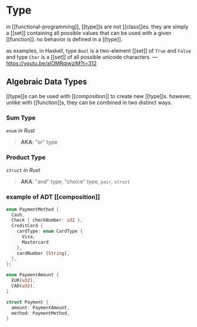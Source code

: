# Type

in [[functional-programming]], [[type]]s are not [[class]]es. they are simply a [[set]] containing all possible values that can be used with a given [[function]]. no behavior is defined in a [[type]].

as examples, in Haskell, type `Bool` is a two-element [[set]] of `True` and `False` and type `Char` is a [[set]] of all possible unicode characters. &mdash; <https://youtu.be/aIOMRqiwziM?t=312>

## Algebraic Data Types

[[type]]s can be used with [[composition]] to create new [[type]]s. however, unlike with [[function]]s, they can be combined in two distinct ways.

### Sum Type

_`enum` in Rust_

> **AKA**: "or" type

### Product Type

_`struct` in Rust_

> **AKA**: "and" type, "choice" type, `pair`, `struct`

### example of ADT [[composition]]

```Rust
enum PaymentMethod {
  Cash,
  Check { checkNumber: u32 },
  CreditCard {
    cardType: enum CardType {
      Visa,
      Mastercard
    },
    cardNumber (String),
  },
};

enum PaymentAmount {
  EUR(u32),
  CAD(u32),
}

struct Payment {
  amount: PaymentAmount,
  method: PaymentMethod,
}
```
